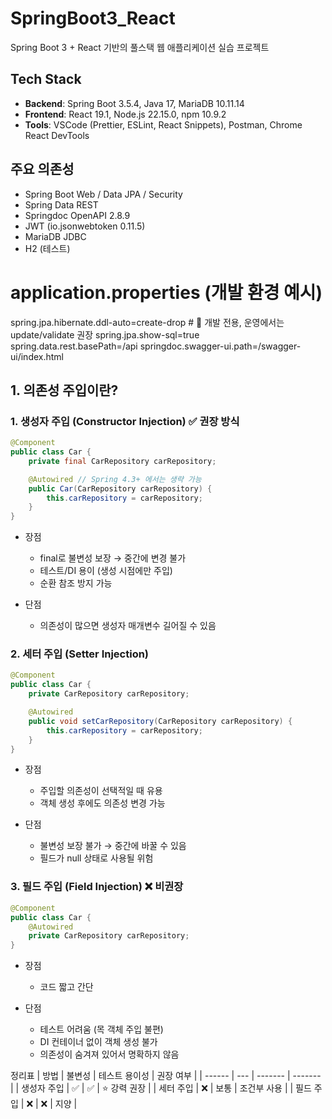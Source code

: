 # SpringBoot3_React
Spring Boot 3 + React 기반의 풀스택 웹 애플리케이션 실습 프로젝트

## Tech Stack
- **Backend**: Spring Boot 3.5.4, Java 17, MariaDB 10.11.14
- **Frontend**: React 19.1, Node.js 22.15.0, npm 10.9.2
- **Tools**: VSCode (Prettier, ESLint, React Snippets), Postman, Chrome React DevTools

## 주요 의존성
- Spring Boot Web / Data JPA / Security
- Spring Data REST
- Springdoc OpenAPI 2.8.9
- JWT (io.jsonwebtoken 0.11.5)
- MariaDB JDBC
- H2 (테스트)

# application.properties (개발 환경 예시)
spring.jpa.hibernate.ddl-auto=create-drop   # 🚨 개발 전용, 운영에서는 update/validate 권장
spring.jpa.show-sql=true
spring.data.rest.basePath=/api
springdoc.swagger-ui.path=/swagger-ui/index.html


## 1. 의존성 주입이란?

### 1. 생성자 주입 (Constructor Injection) ✅ 권장 방식

```java
@Component
public class Car {
    private final CarRepository carRepository;

    @Autowired // Spring 4.3+ 에서는 생략 가능
    public Car(CarRepository carRepository) {
        this.carRepository = carRepository;
    }
}
```

- 장점

  - final로 불변성 보장 → 중간에 변경 불가
  - 테스트/DI 용이 (생성 시점에만 주입)
  - 순환 참조 방지 가능

- 단점
  - 의존성이 많으면 생성자 매개변수 길어질 수 있음

### 2. 세터 주입 (Setter Injection)

```java
@Component
public class Car {
    private CarRepository carRepository;

    @Autowired
    public void setCarRepository(CarRepository carRepository) {
        this.carRepository = carRepository;
    }
}
```

- 장점

  - 주입할 의존성이 선택적일 때 유용
  - 객체 생성 후에도 의존성 변경 가능

- 단점
  - 불변성 보장 불가 → 중간에 바꿀 수 있음
  - 필드가 null 상태로 사용될 위험

### 3. 필드 주입 (Field Injection) ❌ 비권장

```java
@Component
public class Car {
    @Autowired
    private CarRepository carRepository;
}
```

- 장점

  - 코드 짧고 간단

- 단점
  - 테스트 어려움 (목 객체 주입 불편)
  - DI 컨테이너 없이 객체 생성 불가
  - 의존성이 숨겨져 있어서 명확하지 않음

정리표
| 방법 | 불변성 | 테스트 용이성 | 권장 여부 |
| ------ | --- | ------- | ------- |
| 생성자 주입 | ✅ | ✅ | ⭐ 강력 권장 |
| 세터 주입 | ❌ | 보통 | 조건부 사용 |
| 필드 주입 | ❌ | ❌ | 지양 |
